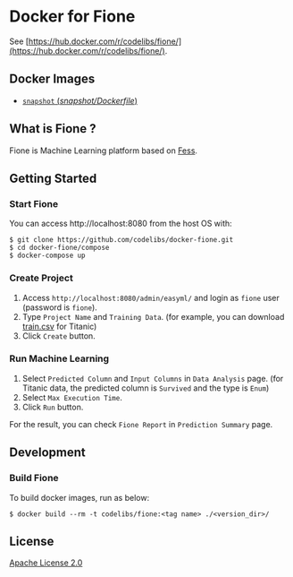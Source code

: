 Docker for Fione
=====

See [https://hub.docker.com/r/codelibs/fione/](https://hub.docker.com/r/codelibs/fione/).

## Docker Images

-   [`snapshot` (*snapshot/Dockerfile*)](https://github.com/codelibs/docker-fione/blob/master/snapshot/Dockerfile)

## What is Fione ?

Fione is Machine Learning platform based on [Fess](https://fess.codelibs.org/).

## Getting Started

### Start Fione

You can access http://localhost:8080 from the host OS with:

```console
$ git clone https://github.com/codelibs/docker-fione.git
$ cd docker-fione/compose
$ docker-compose up
```

### Create Project

1. Access `http://localhost:8080/admin/easyml/` and login as `fione` user (password is `fione`).
1. Type `Project Name` and `Training Data`. (for example, you can download [train.csv](https://www.kaggle.com/c/titanic/data) for Titanic)
1. Click `Create` button.

### Run Machine Learning

1. Select `Predicted Column` and `Input Columns` in `Data Analysis` page. (for Titanic data, the predicted column is `Survived` and the type is `Enum`)
1. Select `Max Execution Time`.
1. Click `Run` button.

For the result, you can check `Fione Report` in `Prediction Summary` page.

## Development

### Build Fione

To build docker images, run as below:

```console
$ docker build --rm -t codelibs/fione:<tag name> ./<version_dir>/
```

## License

[Apache License 2.0](LICENSE)
